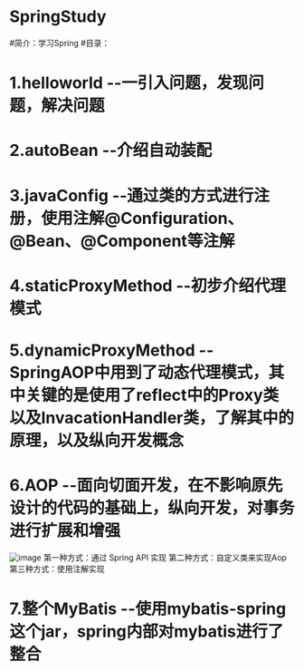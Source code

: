 # SpringStudy
#简介：学习Spring
#目录：
#  1.helloworld --一引入问题，发现问题，解决问题
#  2.autoBean   --介绍自动装配
#  3.javaConfig --通过类的方式进行注册，使用注解@Configuration、@Bean、@Component等注解
#  4.staticProxyMethod  --初步介绍代理模式
#  5.dynamicProxyMethod --SpringAOP中用到了动态代理模式，其中关键的是使用了reflect中的Proxy类以及InvacationHandler类，了解其中的原理，以及纵向开发概念
#  6.AOP --面向切面开发，在不影响原先设计的代码的基础上，纵向开发，对事务进行扩展和增强
  ![image](https://user-images.githubusercontent.com/65156133/161109227-163f2a45-4049-4ade-bc11-77703512901c.png)
    第一种方式：通过 Spring API 实现
    第二种方式：自定义类来实现Aop
    第三种方式：使用注解实现
#  7.整个MyBatis --使用mybatis-spring这个jar，spring内部对mybatis进行了整合
